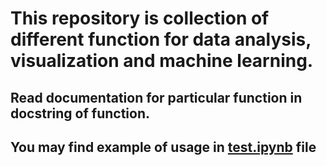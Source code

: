 # This repository is collection of different function for data analysis, visualization and machine learning.

## Read documentation for particular function in docstring of function.
## You may find example of usage in [test.ipynb]('test.ipynb) file
